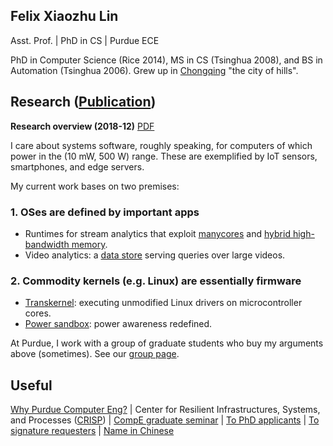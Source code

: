 ## Felix Xiaozhu Lin

Asst. Prof. | PhD in CS | Purdue ECE

PhD in Computer Science (Rice 2014), MS in CS (Tsinghua 2008), and BS in Automation (Tsinghua 2006). Grew up in [Chongqing](http://upload.wikimedia.org/wikipedia/commons/6/60/Chongqing_Night_Yuzhong.jpg) "the city of hills". 
<!--- 
**I care system software for addressing challenges raised by new workloads and new hardware. My recent work includes OS support for stream processing, for heterogeneous memory, and for wearable devices.**
-->

## Research ([Publication](https://engineering.purdue.edu/~xzl/xsel/papers.html))

**Research overview (2018-12)** [PDF](/two-inquiries-v3.pdf)

I care about systems software, roughly speaking, for computers of which power in the (10 mW, 500 W) range. 
These are exemplified by IoT sensors, smartphones, and edge servers. 

My current work bases on two premises: 

### 1. OSes are defined by important apps 
* Runtimes for stream analytics that exploit [manycores](https://engineering.purdue.edu/~xzl/xsel/p/streambox/index.html) and [hybrid high-bandwidth memory](). 
* Video analytics: a [data store](https://arxiv.org/abs/1810.01794) serving queries over large videos. 

### 2. Commodity kernels (e.g. Linux) are essentially firmware 
* [Transkernel](https://arxiv.org/abs/1811.05000): executing unmodified Linux drivers on microcontroller cores.
* [Power sandbox](https://engineering.purdue.edu/~xzl/xsel/p/psbox/index.html): power awareness redefined.

At Purdue, I work with a group of graduate students who buy my arguments above (sometimes). See our [group page](http://xsel.rocks).

## Useful 

[Why Purdue Computer Eng?](https://engineering.purdue.edu/ComputerEngineering/) 
| Center for Resilient Infrastructures, Systems, and Processes ([CRISP](https://engineering.purdue.edu/CRISP))
| [CompE graduate seminar](https://engineering.purdue.edu/~xzl/gradtalks/index.html)
| [To PhD applicants](https://engineering.purdue.edu/~xzl/posts/hiring.html)
| [To signature requesters](/sign.html)
| [Name in Chinese](/img/name.jpg)


